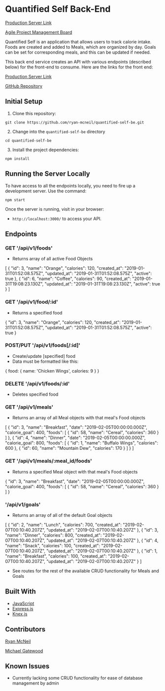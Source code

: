 # Quantified Self Back-End

[Production Server Link](https://quantified-self-288.herokuapp.com)

[Agile Project Management Board](https://github.com/ryan-mcneil/quantified-self-be/projects/1)

Quantified Self is an application that allows users to track calorie intake. Foods  are created and added to Meals, which are organized by day. Goals can be set for corresponding meals, and this can be updated if needed.

This back end service creates an API with various endpoints (described below) for the front-end to consume. Here are the links for the front end:

[Production Server Link](https://ryan-mcneil.github.io/quantified-self-fe/)

[GitHub Repository](https://github.com/ryan-mcneil/quantified-self-fe)

## Initial Setup

1. Clone this repository:

  ```shell
  git clone https://github.com/ryan-mcneil/quantified-self-be.git
  ```
2. Change into the `quantified-self-be` directory

  ```shell
  cd quantified-self-be
  ```


3. Install the project dependencies:

  ```shell
  npm install
  ```

## Running the Server Locally

To have access to all the endpoints locally, you need to fire up a development server. Use the command:

```shell
npm start
```

Once the server is running, visit in your browser:

* `http://localhost:3000/` to access your API.

## Endpoints

### GET '/api/v1/foods'
 * Returns array of all active Food Objects

[
  {
    "id": 3,
    "name": "Orange",
    "calories": 120,
    "created_at": "2019-01-31T01:52:08.575Z",
    "updated_at": "2019-01-31T01:52:08.575Z",
    "active": true
  },
  {
    "id": 6,
    "name": "Coffee",
    "calories": 90,
    "created_at": "2019-01-31T19:08:23.130Z",
    "updated_at": "2019-01-31T19:08:23.130Z",
    "active": true
  }
]

### GET '/api/v1/food/:id'
* Returns a specified food

{
  "id": 3,
  "name": "Orange",
  "calories": 120,
  "created_at": "2019-01-31T01:52:08.575Z",
  "updated_at": "2019-01-31T01:52:08.575Z",
  "active": true
}


### POST/PUT '/api/v1/foods[/:id]'
 * Create/update [specified] food
 * Data must be formatted like this:

{
  food: {
    name: 'Chicken Wings',
    calories: 9
  }
}

### DELETE '/api/v1/foods/:id'
* Deletes specified food

### GET '/api/v1/meals'
* Returns an array of all Meal objects with that meal's Food objects

[
  {
    "id": 3,
    "name": "Breakfast",
    "date": "2019-02-05T00:00:00.000Z",
    "calorie_goal": 400,
    "foods": [
      {
        "id": 58,
        "name": "Cereal",
        "calories": 360
      }
    ]
  },
  {
    "id": 4,
    "name": "Dinner",
    "date": "2019-02-05T00:00:00.000Z",
    "calorie_goal": 800,
    "foods": [
      {
        "id": 1,
        "name": "Buffalo Wings",
        "calories": 600
      },
      {
        "id": 60,
        "name": "Mountain Dew",
        "calories": 170
      }
    ]
  }
]

### GET '/api/v1/meals/:meal_id/foods'
* Returns a specified Meal object with that meal's Food objects

{
  "id": 3,
  "name": "Breakfast",
  "date": "2019-02-05T00:00:00.000Z",
  "calorie_goal": 400,
  "foods": [
    {
      "id": 58,
      "name": "Cereal",
      "calories": 360
    }
  ]
}

### '/api/v1/goals'
* Returns an array of all of the default Goal objects

[
  {
    "id": 2,
    "name": "Lunch",
    "calories": 700,
    "created_at": "2019-02-07T00:10:40.207Z",
    "updated_at": "2019-02-07T00:10:40.207Z"
  },
  {
    "id": 3,
    "name": "Dinner",
    "calories": 800,
    "created_at": "2019-02-07T00:10:40.207Z",
    "updated_at": "2019-02-07T00:10:40.207Z"
  },
  {
    "id": 4,
    "name": "Snack",
    "calories": 100,
    "created_at": "2019-02-07T00:10:40.207Z",
    "updated_at": "2019-02-07T00:10:40.207Z"
  },
  {
    "id": 1,
    "name": "Breakfast",
    "calories": 100,
    "created_at": "2019-02-07T00:10:40.207Z",
    "updated_at": "2019-02-07T00:10:40.207Z"
  }
]

* See routes for the rest of the available CRUD functionality for Meals and Goals

## Built With

* [JavaScript](https://www.javascript.com/)
* [Express.js](https://expressjs.com/)
* [Knex.js](https://knexjs.org/)

## Contributors

[Ryan McNeil](https://github.com/ryan-mcneil)

[Michael Gatewood](https://github.com/mngatewood)

## Known Issues

* Currently lacking some CRUD functionality for ease of database management by admin
